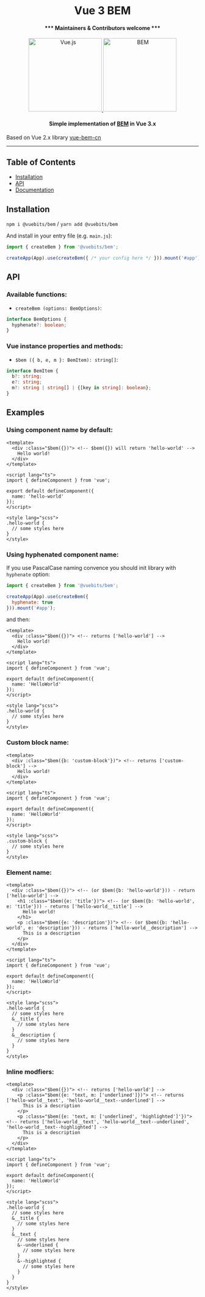 <h1 align="center">Vue 3 BEM</h1>

<h4 align="center">*** Maintainers & Contributors welcome ***</h4>

<p align="center">
  <a href="https://vuejs.org/">
    <img alt="Vue.js" src="https://user-images.githubusercontent.com/18534115/100093526-f2794b80-2e57-11eb-9b2a-e24202e2904b.png" height="192">
    <img alt="BEM" src="https://user-images.githubusercontent.com/18534115/100067249-512dcd80-2e36-11eb-8f12-84b0fc1abfa1.png" height="192">
  </a>
</p>

<h4 align="center">Simple implementation of <a href="http://getbem.com/">BEM</a> in Vue 3.x</h4>
<p>Based on Vue 2.x library <a href="https://github.com/c01nd01r/vue-bem-cn">vue-bem-cn</a></p>

---

## Table of Contents

* [Installation](#installation)
* [API](#api)
* [Documentation](#documentation)


## Installation

`npm i @vuebits/bem` / `yarn add @vuebits/bem`

And install in your entry file (e.g. `main.js`):

```javascript
import { createBem } from '@vuebits/bem';

createApp(App).use(createBem({ /* your config here */ })).mount('#app');
```

## API

### Available functions:

* `createBem (options: BemOptions)`:

```ts
interface BemOptions {
  hyphenate?: boolean;
}
```

### Vue instance properties and methods:

* `$bem ({ b, e, m }: BemItem): string[]`:

```ts
interface BemItem {
  b?: string;
  e?: string;
  m?: string | string[] | {[key in string]: boolean};
}
```

## Examples

### Using component name by default:

```vue
<template>
  <div :class="$bem({})"> <!-- $bem({}) will return 'hello-world' -->
    Hello world!
  </div>
</template>

<script lang="ts">
import { defineComponent } from 'vue';

export default defineComponent({
  name: 'hello-world'
});
</script>

<style lang="scss">
.hello-world {
  // some styles here
}
</style>

```

### Using hyphenated component name:

If you use PascalCase naming convence you should init library with `hyphenate` option:

```js
import { createBem } from '@vuebits/bem';

createApp(App).use(createBem({
  hyphenate: true
})).mount('#app');
```

and then:

```vue
<template>
  <div :class="$bem({})"> <!-- returns ['hello-world'] -->
    Hello world!
  </div>
</template>

<script lang="ts">
import { defineComponent } from 'vue';

export default defineComponent({
  name: 'HelloWorld'
});
</script>

<style lang="scss">
.hello-world {
  // some styles here
}
</style>

```

### Custom block name:

```vue
<template>
  <div :class="$bem({b: 'custom-block'})"> <!-- returns ['custom-block'] -->
    Hello world!
  </div>
</template>

<script lang="ts">
import { defineComponent } from 'vue';

export default defineComponent({
  name: 'HelloWorld'
});
</script>

<style lang="scss">
.custom-block {
  // some styles here
}
</style>

```

### Element name:

```vue
<template>
  <div :class="$bem({})"> <!-- (or $bem({b: 'hello-world'})) - return ['hello-world'] -->
    <h1 :class="$bem({e: 'title'})"> <!-- (or $bem({b: 'hello-world', e: 'title'})) - returns ['hello-world__title'] -->
      Hello world!
    </h1>
    <p :class="$bem({e: 'description'})"> <!-- (or $bem({b: 'hello-world', e: 'description'})) - returns ['hello-world__description'] -->
      This is a description
    </p>
  </div>
</template>

<script lang="ts">
import { defineComponent } from 'vue';

export default defineComponent({
  name: 'HelloWorld'
});
</script>

<style lang="scss">
.hello-world {
  // some styles here
  &__title {
    // some styles here
  }
  &__description {
    // some styles here
  }
}
</style>

```

### Inline modfiers:

```vue
<template>
  <div :class="$bem({})"> <!-- returns ['hello-world'] -->
    <p :class="$bem({e: 'text, m: ['underlined']})"> <!-- returns ['hello-world__text', 'hello-world__text--underlined'] -->
      This is a description
    </p>
    <p :class="$bem({e: 'text, m: ['underlined', 'highlighted']'})"> <!-- returns ['hello-world__text', 'hello-world__text--underlined', 'hello-world__text--highlighted'] -->
      This is a description
    </p>
  </div>
</template>

<script lang="ts">
import { defineComponent } from 'vue';

export default defineComponent({
  name: 'HelloWorld'
});
</script>

<style lang="scss">
.hello-world {
  // some styles here
  &__title {
    // some styles here
  }
  &__text {
    // some styles here
    &--underlined {
      // some styles here
    }
    &--highlighted {
      // some styles here
    }
  }
}
</style>

```
